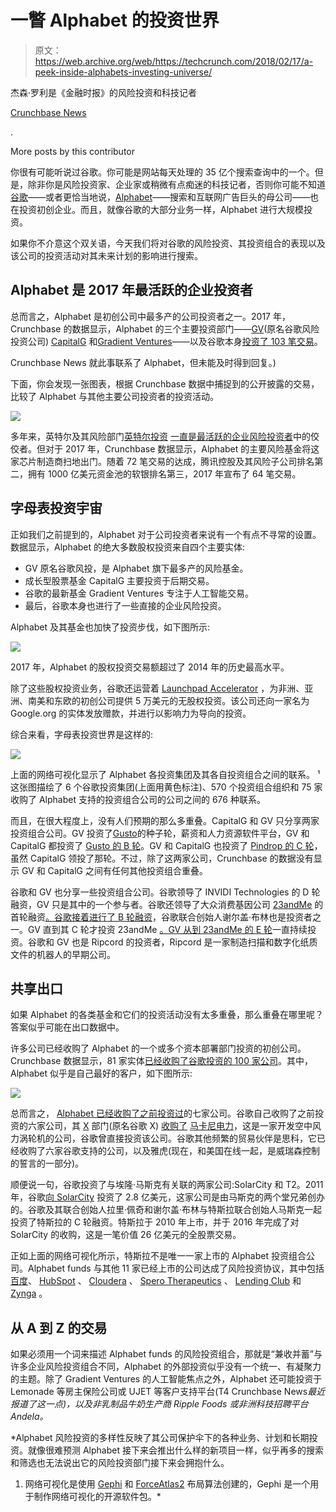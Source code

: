 # 一瞥 Alphabet 的投资世界

> 原文：<https://web.archive.org/web/https://techcrunch.com/2018/02/17/a-peek-inside-alphabets-investing-universe/>

杰森·罗利是《金融时报》的风险投资和科技记者

[Crunchbase News](https://web.archive.org/web/20230404013641/https://about.crunchbase.com/news/)

.

More posts by this contributor

你很有可能听说过谷歌。你可能是网站每天处理的 35 亿个搜索查询中的一个。但是，除非你是风险投资家、企业家或稍微有点痴迷的科技记者，否则你可能不知道[谷歌](https://web.archive.org/web/20230404013641/https://www.crunchbase.com/organization/google)——或者更恰当地说，[Alphabet](https://web.archive.org/web/20230404013641/https://www.crunchbase.com/organization/alphabet)——搜索和互联网广告巨头的母公司——也在投资初创企业。而且，就像谷歌的大部分业务一样，Alphabet 进行大规模投资。

如果你不介意这个双关语，今天我们将对谷歌的风险投资、其投资组合的表现以及该公司的投资活动对其未来计划的影响进行搜索。

## Alphabet 是 2017 年最活跃的企业投资者

总而言之，Alphabet 是初创公司中最多产的公司投资者之一。2017 年，Crunchbase 的数据显示，Alphabet 的三个主要投资部门——[GV](https://web.archive.org/web/20230404013641/https://www.crunchbase.com/organization/google-ventures)(原名谷歌风险投资公司) [CapitalG](https://web.archive.org/web/20230404013641/https://www.crunchbase.com/organization/google-capital) 和[Gradient Ventures](https://web.archive.org/web/20230404013641/https://www.crunchbase.com/organization/gradient-ventures)——以及谷歌本身[投资了 103 笔交易](https://web.archive.org/web/20230404013641/https://www.crunchbase.com/search/funding_rounds/499a17743369b994ef44648f360d2169edb762c6)。

Crunchbase News 就此事联系了 Alphabet，但未能及时得到回复。)

下面，你会发现一张图表，根据 Crunchbase 数据中捕捉到的公开披露的交易，比较了 Alphabet 与其他主要公司投资者的投资活动。

![](img/f3bfdd40ae9a9083d0463923afdda769.png)

多年来，英特尔及其风险部门[英特尔投资](https://web.archive.org/web/20230404013641/https://www.crunchbase.com/organization/intel-capital) [一直是最活跃的企业风险投资者](https://web.archive.org/web/20230404013641/https://news.crunchbase.com/news/corporate-vcs-tee-inside-acquisitions/)中的佼佼者。但对于 2017 年，Crunchbase 数据显示，Alphabet 的主要风险基金将这家芯片制造商扫地出门。随着 72 笔交易的达成，腾讯控股及其风险子公司排名第二，拥有 1000 亿美元资金池的软银排名第三，2017 年宣布了 64 笔交易。

## 字母表投资宇宙

正如我们之前提到的，Alphabet 对于公司投资者来说有一个有点不寻常的设置。数据显示，Alphabet 的绝大多数股权投资来自四个主要实体:

*   GV 原名谷歌风投，是 Alphabet 旗下最多产的风险基金。
*   成长型股票基金 CapitalG 主要投资于后期交易。
*   谷歌的最新基金 Gradient Ventures 专注于人工智能交易。
*   最后，谷歌本身也进行了一些直接的企业风险投资。

Alphabet 及其基金也加快了投资步伐，如下图所示:

![](img/a33eba112758082b470518b882360bbc.png)

2017 年，Alphabet 的股权投资交易额超过了 2014 年的历史最高水平。

除了这些股权投资业务，谷歌还运营着 [Launchpad Accelerator](https://web.archive.org/web/20230404013641/https://developers.google.com/programs/launchpad/accelerator/) ，为非洲、亚洲、南美和东欧的初创公司提供 5 万美元的无股权投资。该公司还向一家名为 Google.org 的实体发放赠款，并进行以影响力为导向的投资。

综合来看，字母表投资世界是这样的:

![](img/0290a2918d81334887a09a5ef9c9f777.png)

上面的网络可视化显示了 Alphabet 各投资集团及其各自投资组合之间的联系。 ¹ 这张图描绘了 6 个谷歌投资集团(上面用黄色标注)、570 个投资组合组织和 75 家收购了 Alphabet 支持的投资组合公司的公司之间的 676 种联系。

而且，在很大程度上，没有人们预期的那么多重叠。CapitalG 和 GV 只分享两家投资组合公司。GV 投资了[Gusto](https://web.archive.org/web/20230404013641/https://www.crunchbase.com/funding_round/gusto-seed--b62e5f04)的种子轮，薪资和人力资源软件平台，GV 和 CapitalG 都投资了 [Gusto 的 B 轮](https://web.archive.org/web/20230404013641/https://www.crunchbase.com/funding_round/gusto-series-b--9ec1c859)。GV 和 CapitalG 也投资了 [Pindrop 的 C 轮](https://web.archive.org/web/20230404013641/https://www.crunchbase.com/funding_round/pindrop-security-series-c--290267f1)，虽然 CapitalG 领投了那轮。不过，除了这两家公司，Crunchbase 的数据没有显示 GV 和 CapitalG 之间有任何其他投资组合重叠。

谷歌和 GV 也分享一些投资组合公司。谷歌领导了 INVIDI Technologies 的 D 轮融资，GV 只是其中的一个参与者。谷歌还领导了大众消费基因公司 [23andMe](https://web.archive.org/web/20230404013641/https://www.crunchbase.com/organization/23andme) 的首轮融资[。谷歌接着进行了 B 轮融资](https://web.archive.org/web/20230404013641/https://www.crunchbase.com/funding_round/23andme-series-a--f261366b)，谷歌联合创始人谢尔盖·布林也是投资者之一。GV 直到其 C 轮才投资 23andMe [。GV 从](https://web.archive.org/web/20230404013641/https://www.crunchbase.com/funding_round/23andme-series-c--3473e317)[到 23andMe 的 E 轮](https://web.archive.org/web/20230404013641/https://www.crunchbase.com/funding_round/23andme-series-e--cf661088)一直持续投资。谷歌和 GV 也是 Ripcord 的投资者，Ripcord 是一家制造扫描和数字化纸质文件的机器人的早期公司。

## 共享出口

如果 Alphabet 的各类基金和它们的投资活动没有太多重叠，那么重叠在哪里呢？答案似乎可能在出口数据中。

许多公司已经收购了 Alphabet 的一个或多个资本部署部门投资的初创公司。Crunchbase 数据显示，81 家实体[已经收购了谷歌投资的 100 家公司](https://web.archive.org/web/20230404013641/https://www.crunchbase.com/search/acquisitions/5c9983fec161e2eb7128ddc3d6e43e46aeca4e78)。其中，Alphabet 似乎是自己最好的客户，如下图所示:

![](img/269ea4bf554f2bf786923fd1460b2c2b.png)

总而言之， [Alphabet 已经收购了之前投资过](https://web.archive.org/web/20230404013641/https://www.crunchbase.com/search/acquisitions/925fc67416ff4fad5d327b589950c620a12e95ef)的七家公司。谷歌自己收购了之前投资的六家公司，其 [X](https://web.archive.org/web/20230404013641/https://www.crunchbase.com/organization/google-x) 部门(原名谷歌 X) [收购了](https://web.archive.org/web/20230404013641/https://www.crunchbase.com/acquisition/google-x-acquires-makani-power--6a9d244e) [马卡尼电力](https://web.archive.org/web/20230404013641/https://www.crunchbase.com/organization/makani-power)，这是一家开发空中风力涡轮机的公司，谷歌曾直接投资该公司。谷歌其他频繁的贸易伙伴是思科，它已经收购了六家谷歌支持的公司，以及雅虎(现在，和美国在线一起，是威瑞森控制的誓言的一部分)。

顺便说一句，谷歌投资了与埃隆·马斯克有关联的两家公司:SolarCity 和 T2。2011 年，谷歌[向 SolarCity](https://web.archive.org/web/20230404013641/https://www.crunchbase.com/funding_round/solarcity-undisclosed--519d19ee) 投资了 2.8 亿美元，这家公司是由马斯克的两个堂兄弟创办的。谷歌及其联合创始人拉里·佩奇和谢尔盖·布林与特斯拉联合创始人马斯克一起投资了特斯拉的 C 轮融资。特斯拉于 2010 年上市，并于 2016 年完成了对 SolarCity 的收购，这是一笔价值 26 亿美元的全股票交易。

正如上面的网络可视化所示，特斯拉不是唯一一家上市的 Alphabet 投资组合公司。Alphabet funds 与其他 11 家已经上市的公司达成了风险投资协议，其中包括[百度](https://web.archive.org/web/20230404013641/https://www.crunchbase.com/organization/baidu)、 [HubSpot](https://web.archive.org/web/20230404013641/https://www.crunchbase.com/organization/hubspot) 、 [Cloudera](https://web.archive.org/web/20230404013641/https://www.crunchbase.com/organization/cloudera) 、 [Spero Therapeutics](https://web.archive.org/web/20230404013641/https://www.crunchbase.com/organization/spero-therapeutics) 、 [Lending Club](https://web.archive.org/web/20230404013641/https://www.crunchbase.com/organization/lendingclub) 和 [Zynga](https://web.archive.org/web/20230404013641/https://www.crunchbase.com/organization/zynga) 。

## 从 A 到 Z 的交易

如果必须用一个词来描述 Alphabet funds 的风险投资组合，那就是“兼收并蓄”与许多企业风险投资组合不同，Alphabet 的外部投资似乎没有一个统一、有凝聚力的主题。除了 Gradient Ventures 的人工智能焦点之外，Alphabet 还可能投资于 Lemonade 等房主保险公司或 UJET 等客户支持平台(T4 Crunchbase News*最近报道了这一点)，以及非乳制品牛奶生产商 Ripple Foods 或非洲科技招聘平台 Andela。*

 *Alphabet 风险投资的多样性反映了其公司保护伞下的各种业务、计划和长期投资。就像很难预测 Alphabet 接下来会推出什么样的新项目一样，似乎再多的搜索和筛选也无法说出它的风险投资部门接下来会拥抱什么。

1.  网络可视化是使用 [Gephi](https://web.archive.org/web/20230404013641/https://gephi.org/) 和 [ForceAtlas2](https://web.archive.org/web/20230404013641/https://www.ncbi.nlm.nih.gov/pubmed/24914678) 布局算法创建的，Gephi 是一个用于制作网络可视化的开源软件包。*